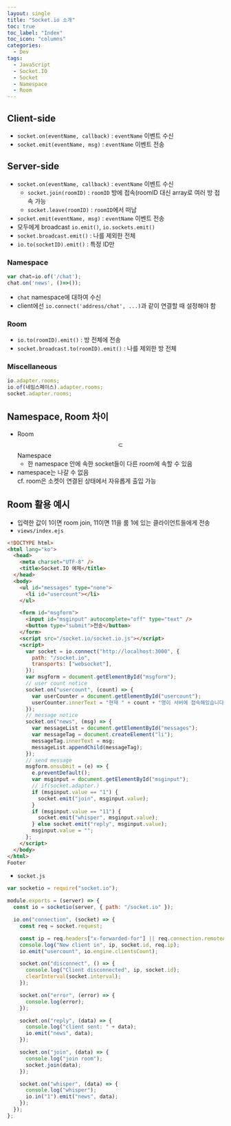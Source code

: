 ```yaml
---
layout: single
title: "Socket.io 소개"
toc: true
toc_label: "Index"
toc_icon: "columns"
categories:
  - Dev
tags:
  - JavaScript
  - Socket.IO
  - Socket
  - Namespace
  - Room
---
```


## Client-side

- `socket.on(eventName, callback)` : `eventName` 이벤트 수신
- `socket.emit(eventName, msg)` : `eventName` 이벤트 전송

## Server-side

- `socket.on(eventName, callback)` : `eventName` 이벤트 수신
  - `socket.join(roomID)` : `roomID` 방에 접속(roomID 대신 array로 여러 방 접속 가능
  - `socket.leave(roomID)` : `roomID`에서 떠남
- `socket.emit(eventName, msg)` : `eventName` 이벤트 전송
- 모두에게 broadcast
  `io.emit()`, `io.sockets.emit()`
- `socket.broadcast.emit()` : 나를 제외한 전체
- `io.to(socketID).emit()` : 특정 ID만

### Namespace

```jsx
var chat=io.of('/chat');
chat.on('news', ()=>());
```

- `chat` namespace에 대하여 수신
- client에선 `io.connect('address/chat', ...)`과 같이 연결할 때 설정해야 함

### Room

- `io.to(roomID).emit()` : 방 전체에 전송
- `socket.broadcast.to(roomID).emit()` : 나를 제외한 방 전체

### Miscellaneous

```jsx
io.adapter.rooms;
io.of(네임스페이스).adapter.rooms;
socket.adapter.rooms;
```

## Namespace, Room 차이

- Room$$\subset$$Namespace
  - 한 namespace 안에 속한 socket들이 다른 room에 속할 수 있음
- namespace는 나갈 수 없음  
  cf. room은 소켓이 연결된 상태에서 자유롭게 출입 가능

## Room 활용 예시

- 입력한 값이 1이면 room join, 11이면 11을 룸 1에 있는 클라이언트들에게 전송
- `views/index.ejs`

```html
<!DOCTYPE html>
<html lang="ko">
  <head>
    <meta charset="UTF-8" />
    <title>Socket.IO 예제</title>
  </head>
  <body>
    <ul id="messages" type="none">
      <li id="usercount"></li>
    </ul>

    <form id="msgform">
      <input id="msginput" autocomplete="off" type="text" />
      <button type="submit">전송</button>
    </form>
    <script src="/socket.io/socket.io.js"></script>
    <script>
      var socket = io.connect("http://localhost:3000", {
        path: "/socket.io",
        transports: ["websocket"],
      });
      var msgform = document.getElementById("msgform");
      // user count notice
      socket.on("usercount", (count) => {
        var userCounter = document.getElementById("usercount");
        userCounter.innerText = "현재 " + count + "명이 서버에 접속해있습니다.";
      });
      // message notice
      socket.on("news", (msg) => {
        var messageList = document.getElementById("messages");
        var messageTag = document.createElement("li");
        messageTag.innerText = msg;
        messageList.appendChild(messageTag);
      });
      // send message
      msgform.onsubmit = (e) => {
        e.preventDefault();
        var msginput = document.getElementById("msginput");
        // if(socket.adapter.)
        if (msginput.value == "1") {
          socket.emit("join", msginput.value);
        }
        if (msginput.value == "11") {
          socket.emit("whisper", msginput.value);
        } else socket.emit("reply", msginput.value);
        msginput.value = "";
      };
    </script>
  </body>
</html>
Footer
```

- `socket.js`

```jsx
var socketio = require("socket.io");

module.exports = (server) => {
  const io = socketio(server, { path: "/socket.io" });

  io.on("connection", (socket) => {
    const req = socket.request;

    const ip = req.headers["x-forwarded-for"] || req.connection.remoteAddress;
    console.log("New client in", ip, socket.id, req.ip);
    io.emit("usercount", io.engine.clientsCount);

    socket.on("disconnect", () => {
      console.log("Client disconnected", ip, socket.id);
      clearInterval(socket.interval);
    });

    socket.on("error", (error) => {
      console.log(error);
    });

    socket.on("reply", (data) => {
      console.log("client sent: " + data);
      io.emit("news", data);
    });

    socket.on("join", (data) => {
      console.log("join room");
      socket.join(data);
    });

    socket.on("whisper", (data) => {
      console.log("whisper");
      io.in("1").emit("news", data);
    });
  });
};
```
